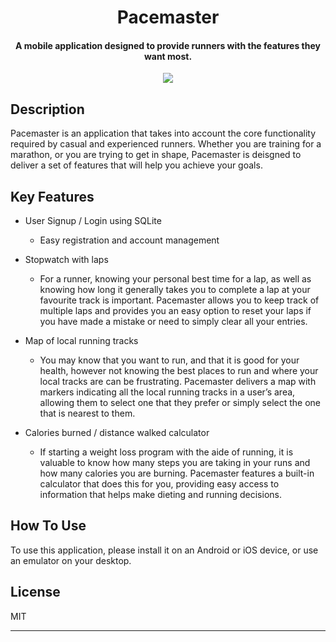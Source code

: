 <h1 align="center">
  Pacemaster
  <br>
</h1>

<h4 align="center">A mobile application designed to provide runners with the features they want most. </h4>

<p align="center">
  <img src="https://raw.githubusercontent.com/H-Bains/Pacemaster/master/Pacemaster.png">
</p>

## Description

Pacemaster is an application that takes into account the core functionality required by casual and experienced runners. Whether you are training for a marathon, or you are trying to get in shape, Pacemaster is deisgned to deliver a set of features that will help you achieve your goals.
  
## Key Features

* User Signup / Login using SQLite
  - Easy registration and account management
  
* Stopwatch with laps
  - For a runner, knowing your personal best time for a lap, as well as knowing how long it generally takes you to complete a lap at your favourite track is important. Pacemaster allows you to keep track of multiple laps and provides you an easy option to reset your laps if you have made a mistake or need to simply clear all your entries.
  
* Map of local running tracks
  - You may know that you want to run, and that it is good for your health, however not knowing the best places to run and where your local tracks are can be frustrating. Pacemaster delivers a map with markers indicating all the local running tracks in a user’s area, allowing them to select one that they prefer or simply select the one that is nearest to them.
  
* Calories burned / distance walked calculator
  - If starting a weight loss program with the aide of running, it is valuable to know how many steps you are taking in your runs and how many calories you are burning. Pacemaster features a built-in calculator that does this for you, providing easy access to information that helps make dieting and running decisions.

## How To Use

To use this application, please install it on an Android or iOS device, or use an emulator on your desktop.

## License

MIT

---
